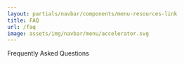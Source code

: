 ```yaml
---
layout: partials/navbar/components/menu-resources-link
title: FAQ
url: /faq
image: assets/img/navbar/menu/accelerator.svg
---
```


Frequently Asked Questions
